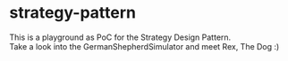 # strategy-pattern

This is a playground as PoC for the Strategy Design Pattern.  
Take a look into the GermanShepherdSimulator and meet Rex, The Dog :)
